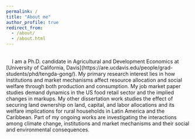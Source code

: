 ```yaml
---
permalink: /
title: "About me"
author_profile: true
redirect_from: 
  - /about/
  - /about.html
---
```


<br>
&nbsp; &nbsp; I am a Ph.D. candidate in Agricultural and Development Economics at [University of California, Davis](https://are.ucdavis.edu/people/grad-students/phd/tengda-gong/). My primary research interest lies in how institutions and market mechanisms affect resource allocation and social welfare through both production and consumption. My job market paper studies demand dynamics in the US food retail sector and the implied changes in markups. My other dissertation work studies the effect of securing land ownership on land, capital, and labor allocations and its welfare implications for rural households in Latin America and the Caribbean. Part of my ongoing works are investigating the interactions among climate change, institutions and market mechanisms and their social and environmental consequences.
<br>

